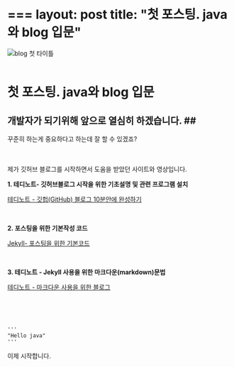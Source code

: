 ===
layout: post
title:  "첫 포스팅. java와 blog 입문"
===

![blog 첫 타이틀](https:/images/2023-03-02-first-posting/firsttitle.JPG)
<br/><br/>

# 첫 포스팅. java와 blog 입문 #

## 개발자가 되기위해 앞으로 열심히 하겠습니다. ##<br/>

꾸준히 하는게 중요하다고 하는데 잘 할 수 있겠죠?
<br/><br/><br/>



제가 깃허브 블로그를 시작하면서 도움을 받았던 사이트와 영상입니다. <br/>

**1. 테디노트- 깃허브블로그 시작을 위한 기초설명 및 관련 프로그램 설치**

[테디노트 - 깃헙(GitHub) 블로그 10분안에 완성하기](https://www.youtube.com/watch?v=ACzFIAOsfpM)

<br/>

**2. 포스팅을 위한 기본작성 코드**

[Jekyll- 포스팅을 위한 기본코드](https://jekyllrb.com/docs/posts/)


<br/>


**3. 테디노트 - Jekyll 사용을 위한 마크다운(markdown)문법**

[테디노트 - 마크다운 사용을 위한 블로그](https://teddylee777.github.io/jekyll/Jekyll-%EC%82%AC%EC%9A%A9%EC%9D%84-%EC%9C%84%ED%95%9C-markdown-%EB%AC%B8%EB%B2%95/)

<br/><br/><br/>





    '''
    "Hello java"
    '''

이제 시작합니다.